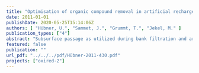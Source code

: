 ```yaml
---
title: "Optimisation of organic compound removal in artificial recharge systems by redox control and enhanced oxidation. Final Report of OXIRED - Phase 2"
date: 2011-01-01
publishDate: 2020-05-25T15:14:06Z
authors: [ "Hübner, U.", "Sammet, J.", "Grummt, T.", "Jekel, M." ]
publication_types: ["4"]
abstract: "Subsurface passage as utilized during bank filtration and artificial groundwater recharge has shown to be an effective barrier for multiple substances present in surface waters during drinking water production. Additionally it is widely used as polishing step after wastewater treatment. However, there are limitations concerning the removal of DOC and specific trace organics. The project ”OXIRED“ aims at assessing possibilities to overcome these limitations by combining subsurface passage with oxidation by ozone. Results from the first phase of the project have demonstrated that oxidation with ozone is a suitable method to reduce the concentrations of several relevant trace organic compounds (e.g. carbamazepine, sulfamethoxazole) and to significantly enhance biodegradation of DOC during subsequent soil passage. For efficient removal of DOC in the soil columns, specific ozone consumptions of 0.6 to 0.7 mgO3/DOC0 were sufficient. Project objectives in OXIRED-2 were to i) verify results from laboratory scale experiments at a larger scale with longer retention times, ii) study feasibility under field conditions with seasonal variations by operating a pilot unit, iii) evaluate the formation of oxidation by-products and their persistence during subsurface passage and iv) propose a standardized test protocol to analyse benefits of ozonation and artificial groundwater recharge at different sites.  To investigate effects of ozonation on groundwater recharge with longer retention times, a technical scale column system with a length of 30 m and a hydraulic retention time of approximately six weeks was operated at the UBA’s experimental site in Berlin Marienfelde. Pilot studies were conducted at Lake Tegel using an ozone unit from ITT-Wedeco with a 4 g/h generator and subsequent slow sand filtration. Reduction of bromate was assessed in laboratory scale soil columns under different redox conditions. In addition, anoxic reduction of bromate was evaluated in a diploma thesis at TU Berlin. To analyse effects of DOC removal after ozonation, a standardized test protocol using recirculating columns was proposed and tested. Results from the different experiments confirmed the conclusions of the first phase of the project. Removal of surface water DOC during infiltration significantly increased with preozonation. In pilot studies, effluent DOC of approximately 4.7 mg/L after 1 d of retention time was measured, which is comparable to residual DOC from artificial groundwater recharge in Berlin Tegel after 30 days retention time [1]. In addition, strong effects of temperature on DOC removal were observed. During experiments with ozonation, overall DOC reduction decreased from approximately 40% in October to about 30% in the end of November. Biological testing of slow sand filter effluent revealed no genotoxic or cytotoxic effects in the water prior to further infiltration into the aquifer. Many persistent trace compounds were efficiently transformed during ozonation with specific ozone doses of 0.8 mg O3/mg DOC0. For example, realistic surface water concentrations of carbamazepine, sulfamethoxazole, phenazone and bentazone were reduced below the limits of quantification (LOQ). Primidone was only partly transformed during ozonation (70%). Since primidone is persistent during infiltration, a breakthrough in combined ozonation and artificial recharge can be expected. Also the substances MTBE and ETBE, the pesticide atrazine and some metabolites detected in Lake Tegel persist partially during treatment with ozone and subsequent groundwater recharge. For efficient transformation of these substances, higher ozone doses or an optimisation of the oxidation process, for example as advanced oxidation process (AOP), should be considered. Efficient reduction of the concentration of adsorbable organic iodine (AOI), an indicator for x-ray contrast media, during ozonation or infiltration was not observed. In contrast, adsorbable organic bromine decreased by 70 - 80 % during ozonation. Formation of the oxidation by-product bromate during ozonation of Lake Tegel water with a specific ozone consumption of up to 1.0 mg O3/mg DOC0 was below the limit of the German drinking water directive. Removal during subsurface passage was observed under anoxic conditions in presence of biodegradable organic carbon. Since artificial recharge after ozonation is likely aerobic, no significant reduction of bromate can be expected. Thus, formation of bromate needs to be controlled during surface water ozonation. Formation of nitrosamines was monitored in batch experiments with a specific ozone consumption of up to 1.15 mg O3/mg DOC0. No formation of nitrosamines including NDMA (LOQ: 5 ng/L) was observed. Operating a preceding bank filtration step will reduce ozone demand for efficient DOC removal. In addition, problems with particles from source water can be minimised. However, additional energy consumption for operation of extraction wells has to be taken into account. Overall, the presented results confirm that the objectives of enhanced removal of trace organics and DOC by combining ozonation and subsurface passage are well met. Further investigations need to focus on seasonal variations in long-term pilot studies and the formation, retention and toxicity of transformation products."
featured: false
publication: ""
url_pdf: "../../../pdf/Hübner-2011-430.pdf"
projects: ["oxired-2"]
---
```


